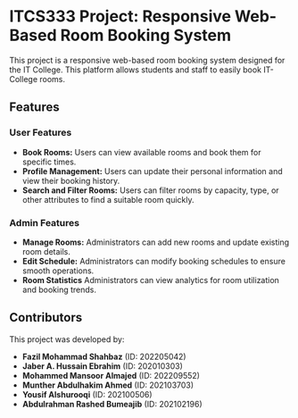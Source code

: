 # ITCS333 Project: Responsive Web-Based Room Booking System

This project is a responsive web-based room booking system designed for the IT College. This platform allows students and staff to easily book IT-College rooms.  
## Features

### User Features
- **Book Rooms:** Users can view available rooms and book them for specific times.
- **Profile Management:** Users can update their personal information and view their booking history.
- **Search and Filter Rooms:** Users can filter rooms by capacity, type, or other attributes to find a suitable room quickly.


### Admin Features
- **Manage Rooms:** Administrators can add new rooms and update existing room details.
- **Edit Schedule:** Administrators can modify booking schedules to ensure smooth operations.
- **Room Statistics** Administrators can view analytics for room utilization and booking trends.
## Contributors

This project was developed by:

- **Fazil Mohammad Shahbaz** (ID: 202205042)
- **Jaber A. Hussain Ebrahim** (ID: 202010303)
- **Mohammed Mansoor Almajed** (ID: 202209552)
- **Munther Abdulhakim Ahmed** (ID: 202103703)
- **Yousif Alshurooqi** (ID: 202100506)
- **Abdulrahman Rashed Bumeajib** (ID: 202102196)
